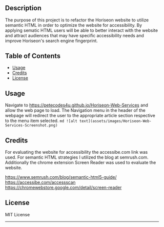 # <Hoirison-Web-Services>

## Description
The purpose of this project is to refactor the Horiseon website to utilize semantic HTML in order to optimize the website for accessibility. By applying sematic HTML users will be able to better interact with the website and attract audiences that may have specific accessibility needs and improve Horiseon's search engine fingerprint. 

## Table of Contents 

- [Usage](#usage)
- [Credits](#credits)
- [License](#license)

## Usage

Navigate to https://petecodes4u.github.io/Horiseon-Web-Services and allow the web page to load. 
The Navigation menu in the header of the webpage will redirect the user to the appropriate article section respective to the menu item selected.
    ```md
    ![alt text](assets/images/Horiseon-Web-Services-Screenshot.png)
    ```

## Credits

For evaluating the website for accessibility the accessibe.com link was used. For semantic HTML strategies I utilized the blog at semrush.com.
Additionally the chrome extension Screen Reader was used to evaluate the website.

https://www.semrush.com/blog/semantic-html5-guide/
https://accessibe.com/accessscan
https://chromewebstore.google.com/detail/screen-reader

## License

MIT License

---
